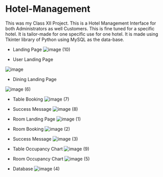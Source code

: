 # Hotel-Management
This was my Class XII Project. This is a Hotel Management Interface for both Administrators as well Customers. This is fine tuned for a specific hotel. It is tailor-made for one specific use for one hotel. It is made using Tkinter library of Python using MySQL as the data-base. 
- Landing Page
![image (10)](https://github.com/HarshModi2005/Hotel-Management/assets/142230924/18477ebb-49ac-467e-bb38-6cff9e81a5de)

- User Landing Page

![image](https://github.com/HarshModi2005/Hotel-Management/assets/142230924/28643f93-6d1e-443c-92ef-7e37e5fccf10)

- Dining Landing Page

![image (6)](https://github.com/HarshModi2005/Hotel-Management/assets/142230924/aa50edd9-4003-46e1-b909-f0ce8c857c6b)
- Table Booking
![image (7)](https://github.com/HarshModi2005/Hotel-Management/assets/142230924/1eb76a7c-13c8-484c-af56-0cbcdd8ce749)

- Success Message
![image (8)](https://github.com/HarshModi2005/Hotel-Management/assets/142230924/ab661113-cee8-4a1c-81a5-6a42bf96a341)


- Room Landing Page
![image (1)](https://github.com/HarshModi2005/Hotel-Management/assets/142230924/f10a8b32-7ed4-43d3-9b62-04f2d1bb54a0)

- Room Booking
![image (2)](https://github.com/HarshModi2005/Hotel-Management/assets/142230924/06135a0d-3746-44bf-a070-b95b04f39af6)

- Success Message
![image (3)](https://github.com/HarshModi2005/Hotel-Management/assets/142230924/e524bd47-4336-43e0-ac29-85ca5b403144)




- Table Occupancy Chart
![image (9)](https://github.com/HarshModi2005/Hotel-Management/assets/142230924/d6a23487-432b-42a3-bb94-dc12f04a1967)



- Room Occupancy Chart
![image (5)](https://github.com/HarshModi2005/Hotel-Management/assets/142230924/458bdb6e-59ac-4da4-b878-5917c18d06f4)
- Database
![image (4)](https://github.com/HarshModi2005/Hotel-Management/assets/142230924/cb8e0cea-88bd-48e9-aac0-c7323c3918bb)
